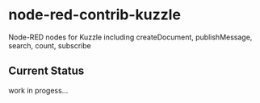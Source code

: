 # node-red-contrib-kuzzle

Node-RED nodes for Kuzzle including createDocument, publishMessage, search, count, subscribe

## Current Status

work in progess...
